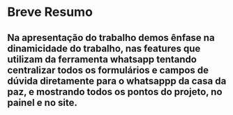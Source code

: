 # Breve Resumo

## Na apresentação do trabalho demos ênfase na dinamicidade do trabalho, nas features que utilizam da ferramenta whatsapp tentando centralizar todos os formulários e campos de dúvida diretamente para o whatsappp da casa da paz, e mostrando todos os pontos do projeto, no painel e no site.
